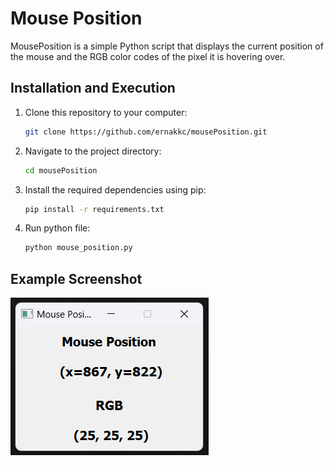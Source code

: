 # Mouse Position

MousePosition is a simple Python script that displays the current position of the mouse and the RGB color codes of the pixel it is hovering over.

## Installation and Execution

1. Clone this repository to your computer:

   ```bash
   git clone https://github.com/ernakkc/mousePosition.git
   ```
2. Navigate to the project directory:
   
   ```bash
   cd mousePosition
   ```
3. Install the required dependencies using pip:

    ```bash
   pip install -r requirements.txt
   ```
4. Run python file:

    ```bash
   python mouse_position.py
   ```

## Example Screenshot

![Screenshot](images/image.png)
